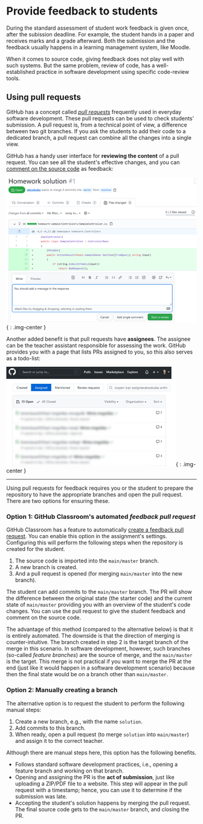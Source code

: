 # Provide feedback to students

During the standard assessment of student work feedback is given once, after the subission deadline. For example, the student hands in a paper and receives marks and a grade afterward. Both the submission and the feedback usually happens in a learning management system, like Moodle.

When it comes to source code, giving feedback does not play well with such systems. But the same problem, review of code, has a well-established practice in software development using specific code-review tools.

## Using pull requests

GitHub has a concept called [_pull requests_](https://docs.github.com/en/github/collaborating-with-issues-and-pull-requests/about-pull-requests) frequently used in everyday software development. These pull requests can be used to check students' submission. A pull request is, from a technical point of view, a difference between two git branches. If you ask the students to add their code to a dedicated branch, a pull request can combine all the changes into a single view.

GitHub has a handy user interface for **reviewing the content** of a pull request. You can see all the student's effective changes, and you can [comment on the source code](https://github.blog/2018-05-29-pull-requests-in-the-classroom/) as feedback:

![Reviewing and commenting a PR](img/github-pr-review-comment.png){ : .img-center }

Another added benefit is that pull requests have **assignees**. The assignee can be the teacher assistant responsible for assessing the work. GitHub provides you with a page that lists PRs assigned to you, so this also serves as a todo-list:

![Reviewing and commenting a PR](img/github-pr-assigned-list.png){ : .img-center }

---

Using pull requests for feedback requires you or the student to prepare the repository to have the appropriate branches and open the pull request. There are two options for ensuring these.

### Option 1: GitHub Classroom's automated _feedback pull request_

GitHub Classroom has a feature to automatically [create a feedback pull request](https://docs.github.com/en/education/manage-coursework-with-github-classroom/leave-feedback-with-pull-requests#about-feedback-pull-requests-for-assignments). You can enable this option in the assignment's settings. Configuring this will perform the following steps when the repository is created for the student.

1. The source code is imported into the `main/master` branch.
1. A new branch is created.
1. And a pull request is opened (for merging `main/master` into the new branch).

The student can add commits to the `main/master` branch. The PR will show the difference between the original state (the starter code) and the current state of `main/master` providing you with an overview of the student's code changes. You can use the pull request to give the student feedback and comment on the source code.

The advantage of this method (compared to the alternative below) is that it is entirely automated. The downside is that the direction of merging is counter-intuitive. The branch created in step 2 is the target branch of the merge in this scenario. In software development, however, such branches (so-called _feature branches_) are the source of merge, and the `main/master` is the target. This merge is not practical if you want to merge the PR at the end (just like it would happen in a software development scenario) because then the final state would be on a branch other than `main/master`.

### Option 2: Manually creating a branch

The alternative option is to request the student to perform the following manual steps:

1. Create a new branch, e.g., with the name `solution`.
1. Add commits to this branch.
1. When ready, open a pull request (to merge `solution` into `main/master`) and assign it to the correct teacher.

Although there are manual steps here, this option has the following benefits.

- Follows standard software development practices, i.e., opening a feature branch and working on that branch.
- Opening and assigning the PR is the **act of submission**, just like uploading a ZIP/PDF file to a website. This step will appear in the pull request with a timestamp; hence, you can use it to determine if the submission was late.
- Accepting the student's solution happens by merging the pull request. The final source code gets to the `main/master` branch, and closing the PR.
